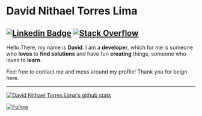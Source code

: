 # David Nithael Torres Lima
[![Linkedin Badge](https://img.shields.io/badge/-LinkedIn-0075b5?style=flat-square&logo=Linkedin&logoColor=white&link=https://www.linkedin.com/in/davidprof/)](https://www.linkedin.com/in/davidprof/)
[![Stack Overflow](https://img.shields.io/stackexchange/stackoverflow/r/14097137.svg?color=%23317ef8&label=Stack%20Overflow&logo=stackoverflow)](https://stackoverflow.com/users/14097137/david-nithael-torres-lima)
---

Hello There, my name is **<span>David</span>**. I am a **developer**, which for me is someone who **loves** to **find solutions** and have fun **creating** things, someone who loves to **learn**.

Feel free to contact me and mess around my profile! Thank you for beign here.

---

[![David Nithael Torres Lima's github stats](https://github-readme-stats.vercel.app/api?username=DavidProf)](https://github.com/DavidProf)

[![Follow](https://img.shields.io/github/followers/DavidProf?style=social)](https://github.com/DavidProf)


